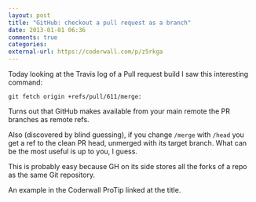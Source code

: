 ```yaml
---
layout: post
title: "GitHub: checkout a pull request as a branch"
date: 2013-01-01 06:36
comments: true
categories: 
external-url: https://coderwall.com/p/z5rkga
---
```


Today looking at the Travis log of a Pull request build I saw this interesting command:

```
git fetch origin +refs/pull/611/merge:
```

Turns out that GitHub makes available from your main remote the PR branches as remote refs.

Also (discovered by blind guessing), if you change `/merge` with `/head` you get a ref to the clean PR head, unmerged with its target branch. What can be the most useful is up to you, I guess.

This is probably easy because GH on its side stores all the forks of a repo as the same Git repository.

An example in the Coderwall ProTip linked at the title.
